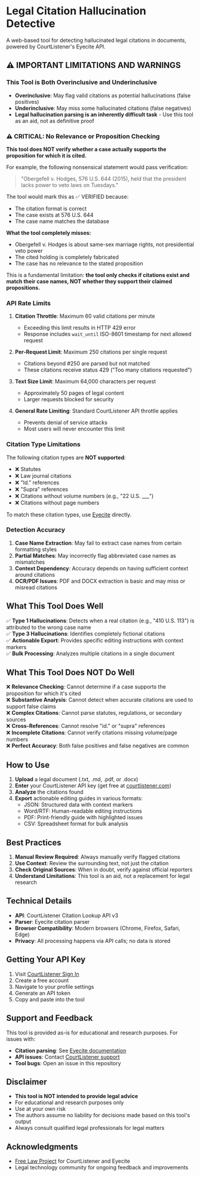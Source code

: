 # Legal Citation Hallucination Detective

A web-based tool for detecting hallucinated legal citations in documents, powered by CourtListener's Eyecite API.

## ⚠️ IMPORTANT LIMITATIONS AND WARNINGS

### This Tool is Both Overinclusive and Underinclusive

- **Overinclusive**: May flag valid citations as potential hallucinations (false positives)
- **Underinclusive**: May miss some hallucinated citations (false negatives)
- **Legal hallucination parsing is an inherently difficult task** - Use this tool as an aid, not as definitive proof

### ⚠️ CRITICAL: No Relevance or Proposition Checking

**This tool does NOT verify whether a case actually supports the proposition for which it is cited.**

For example, the following nonsensical statement would pass verification:
> "Obergefell v. Hodges, 576 U.S. 644 (2015), held that the president lacks power to veto laws on Tuesdays."

The tool would mark this as ✅ VERIFIED because:
- The citation format is correct
- The case exists at 576 U.S. 644
- The case name matches the database

**What the tool completely misses:**
- Obergefell v. Hodges is about same-sex marriage rights, not presidential veto power
- The cited holding is completely fabricated
- The case has no relevance to the stated proposition

This is a fundamental limitation: **the tool only checks if citations exist and match their case names, NOT whether they support their claimed propositions.**

### API Rate Limits

1. **Citation Throttle**: Maximum 60 valid citations per minute
   - Exceeding this limit results in HTTP 429 error
   - Response includes `wait_until` ISO-8601 timestamp for next allowed request

2. **Per-Request Limit**: Maximum 250 citations per single request
   - Citations beyond #250 are parsed but not matched
   - These citations receive status 429 ("Too many citations requested")

3. **Text Size Limit**: Maximum 64,000 characters per request
   - Approximately 50 pages of legal content
   - Larger requests blocked for security

4. **General Rate Limiting**: Standard CourtListener API throttle applies
   - Prevents denial of service attacks
   - Most users will never encounter this limit

### Citation Type Limitations

The following citation types are **NOT supported**:
- ❌ Statutes
- ❌ Law journal citations
- ❌ "Id." references
- ❌ "Supra" references
- ❌ Citations without volume numbers (e.g., "22 U.S. ___")
- ❌ Citations without page numbers

To match these citation types, use [Eyecite](https://github.com/freelawproject/eyecite) directly.

### Detection Accuracy

1. **Case Name Extraction**: May fail to extract case names from certain formatting styles
2. **Partial Matches**: May incorrectly flag abbreviated case names as mismatches
3. **Context Dependency**: Accuracy depends on having sufficient context around citations
4. **OCR/PDF Issues**: PDF and DOCX extraction is basic and may miss or misread citations

## What This Tool Does Well

✅ **Type 1 Hallucinations**: Detects when a real citation (e.g., "410 U.S. 113") is attributed to the wrong case name  
✅ **Type 3 Hallucinations**: Identifies completely fictional citations  
✅ **Actionable Export**: Provides specific editing instructions with context markers  
✅ **Bulk Processing**: Analyzes multiple citations in a single document  

## What This Tool Does NOT Do Well

❌ **Relevance Checking**: Cannot determine if a case supports the proposition for which it's cited  
❌ **Substantive Analysis**: Cannot detect when accurate citations are used to support false claims  
❌ **Complex Citations**: Cannot parse statutes, regulations, or secondary sources  
❌ **Cross-References**: Cannot resolve "id." or "supra" references  
❌ **Incomplete Citations**: Cannot verify citations missing volume/page numbers  
❌ **Perfect Accuracy**: Both false positives and false negatives are common  

## How to Use

1. **Upload** a legal document (.txt, .md, .pdf, or .docx)
2. **Enter** your CourtListener API key (get free at [courtlistener.com](https://www.courtlistener.com/sign-in/))
3. **Analyze** the citations found
4. **Export** actionable editing guides in various formats:
   - JSON: Structured data with context markers
   - Word/RTF: Human-readable editing instructions
   - PDF: Print-friendly guide with highlighted issues
   - CSV: Spreadsheet format for bulk analysis

## Best Practices

1. **Manual Review Required**: Always manually verify flagged citations
2. **Use Context**: Review the surrounding text, not just the citation
3. **Check Original Sources**: When in doubt, verify against official reporters
4. **Understand Limitations**: This tool is an aid, not a replacement for legal research

## Technical Details

- **API**: CourtListener Citation Lookup API v3
- **Parser**: Eyecite citation parser
- **Browser Compatibility**: Modern browsers (Chrome, Firefox, Safari, Edge)
- **Privacy**: All processing happens via API calls; no data is stored

## Getting Your API Key

1. Visit [CourtListener Sign In](https://www.courtlistener.com/sign-in/)
2. Create a free account
3. Navigate to your profile settings
4. Generate an API token
5. Copy and paste into the tool

## Support and Feedback

This tool is provided as-is for educational and research purposes. For issues with:
- **Citation parsing**: See [Eyecite documentation](https://github.com/freelawproject/eyecite)
- **API issues**: Contact [CourtListener support](https://www.courtlistener.com/contact/)
- **Tool bugs**: Open an issue in this repository

## Disclaimer

- **This tool is NOT intended to provide legal advice**
- For educational and research purposes only
- Use at your own risk
- The authors assume no liability for decisions made based on this tool's output
- Always consult qualified legal professionals for legal matters

## Acknowledgments

- [Free Law Project](https://free.law/) for CourtListener and Eyecite
- Legal technology community for ongoing feedback and improvements